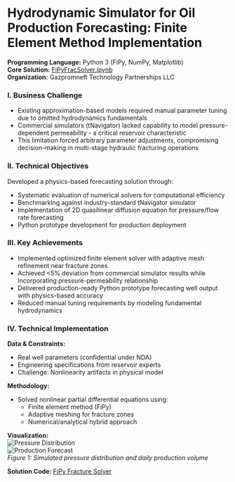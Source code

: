 
# Hydrodynamic Simulator for Oil Production Forecasting: Finite Element Method Implementation  
**Programming Language:** Python 3 (FiPy, NumPy, Matplotlib)  
**Core Solution:** [FiPyFracSolver.ipynb](https://github.com/ResearchMachine/commercial-project-hydrodynamic-in-predictive-complex/blob/main/FipyFracSolver.ipynb)  
**Organization:** Gazpromneft Technology Partnerships LLC  

### I. Business Challenge  
* Existing approximation-based models required manual parameter tuning due to omitted hydrodynamics fundamentals  
* Commercial simulators (tNavigator) lacked capability to model pressure-dependent permeability - a critical reservoir characteristic  
* This limitation forced arbitrary parameter adjustments, compromising decision-making in multi-stage hydraulic fracturing operations  

### II. Technical Objectives  
Developed a physics-based forecasting solution through:  
* Systematic evaluation of numerical solvers for computational efficiency  
* Benchmarking against industry-standard tNavigator simulator  
* Implementation of 2D quasilinear diffusion equation for pressure/flow rate forecasting  
* Python prototype development for production deployment  

### III. Key Achievements  
* Implemented optimized finite element solver with adaptive mesh refinement near fracture zones  
* Achieved <5% deviation from commercial simulator results while incorporating pressure-permeability relationship  
* Delivered production-ready Python prototype forecasting well output with physics-based accuracy  
* Reduced manual tuning requirements by modeling fundamental hydrodynamics  

### IV. Technical Implementation  
**Data & Constraints:**  
* Real well parameters (confidential under NDA)  
* Engineering specifications from reservoir experts  
* Challenge: Nonlinearity artifacts in physical model  

**Methodology:**  
* Solved nonlinear partial differential equations using:  
  - Finite element method (FiPy)  
  - Adaptive meshing for fracture zones  
  - Numerical/analytical hybrid approach  

**Visualization:**  
![Pressure Distribution](https://github.com/ResearchMachine/commercial-project-hydrodynamic-in-predictive-complex/assets/70639823/d42dd782-9e78-4415-95f4-d34a72a0364a)  
![Production Forecast](https://github.com/ResearchMachine/commercial-project-hydrodynamic-in-predictive-complex/assets/70639823/3ac03fb1-9b36-4c4f-b988-9ed75c22c23d)  
*Figure 1: Simulated pressure distribution and daily production volume*  

**Solution Code:** [FiPy Fracture Solver](https://github.com/ResearchMachine/commercial-project-hydrodynamic-in-predictive-complex/blob/main/FipyFracSolver.ipynb)  
